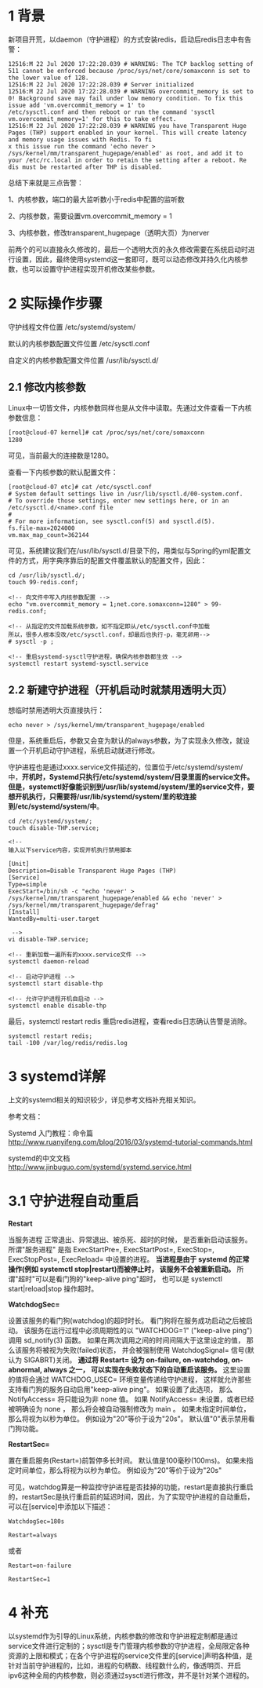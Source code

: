 # 1 背景
新项目开荒，以daemon（守护进程）的方式安装redis，启动后redis日志中有告警：

```
12516:M 22 Jul 2020 17:22:28.039 # WARNING: The TCP backlog setting of 511 cannot be enforced because /proc/sys/net/core/somaxconn is set to the lower value of 128.
12516:M 22 Jul 2020 17:22:28.039 # Server initialized
12516:M 22 Jul 2020 17:22:28.039 # WARNING overcommit_memory is set to 0! Background save may fail under low memory condition. To fix this issue add 'vm.overcommit_memory = 1' to
/etc/sysctl.conf and then reboot or run the command 'sysctl vm.overcommit_memory=1' for this to take effect.
12516:M 22 Jul 2020 17:22:28.039 # WARNING you have Transparent Huge Pages (THP) support enabled in your kernel. This will create latency and memory usage issues with Redis. To fi
x this issue run the command 'echo never > /sys/kernel/mm/transparent_hugepage/enabled' as root, and add it to your /etc/rc.local in order to retain the setting after a reboot. Re
dis must be restarted after THP is disabled.
```

总结下来就是三点告警：

1、内核参数，端口的最大监听数小于redis中配置的监听数

2、内核参数，需要设置vm.overcommit_memory = 1

3、内核参数，修改transparent_hugepage（透明大页）为nerver

前两个的可以直接永久修改的，最后一个透明大页的永久修改需要在系统启动时进行设置，因此，最终使用systemd这一套即可，既可以动态修改并持久化内核参数，也可以设置守护进程实现开机修改某些参数。

# 2 实际操作步骤
守护线程文件位置   /etc/systemd/system/

默认的内核参数配置文件位置   /etc/sysctl.conf

自定义的内核参数配置文件位置    /usr/lib/sysctl.d/

## 2.1 修改内核参数
Linux中一切皆文件，内核参数同样也是从文件中读取。先通过文件查看一下内核参数信息：

```bash
[root@cloud-07 kernel]# cat /proc/sys/net/core/somaxconn
1280
```
可见，当前最大的连接数是1280。

查看一下内核参数的默认配置文件：

```
[root@cloud-07 etc]# cat /etc/sysctl.conf
# System default settings live in /usr/lib/sysctl.d/00-system.conf.
# To override those settings, enter new settings here, or in an /etc/sysctl.d/<name>.conf file
#
# For more information, see sysctl.conf(5) and sysctl.d(5).
fs.file-max=2024000
vm.max_map_count=362144
```

可见，系统建议我们在/usr/lib/sysctl.d/目录下的，用类似与Spring的yml配置文件的方式，用字典序靠后的配置文件覆盖默认的配置文件，因此：

```
cd /usr/lib/sysctl.d/;
touch 99-redis.conf;

<!-- 向文件中写入内核参数配置 -->
echo "vm.overcommit_memory = 1;net.core.somaxconn=1280" > 99-redis.conf;

<!-- 从指定的文件加载系统参数，如不指定即从/etc/sysctl.conf中加载 
所以，很多人根本没改/etc/sysctl.conf，却最后也执行-p，毫无卵用-->
# sysctl -p ;

<!-- 重启systemd-sysctl守护进程，确保内核参数都生效 -->
systemctl restart systemd-sysctl.service
```

## 2.2 新建守护进程（开机启动时就禁用透明大页）
想临时禁用透明大页直接执行：

```
echo never > /sys/kernel/mm/transparent_hugepage/enabled
```
但是，系统重启后，参数又会变为默认的always参数，为了实现永久修改，就设置一个开机启动守护进程，系统启动就进行修改。

守护进程也是通过xxxx.service文件描述的，位置位于/etc/systemd/system/中，**开机时，Systemd只执行/etc/systemd/system/目录里面的service文件。但是，systemctl好像能识别到/usr/lib/systemd/system/里的service文件，要想开机执行，只需要将/usr/lib/systemd/system/里的软连接到/etc/systemd/system/中**。

```
cd /etc/systemd/system/;
touch disable-THP.service;

<!-- 
输入以下service内容，实现开机执行禁用脚本

[Unit]
Description=Disable Transparent Huge Pages (THP)
[Service]
Type=simple
ExecStart=/bin/sh -c "echo 'never' > /sys/kernel/mm/transparent_hugepage/enabled && echo 'never' > /sys/kernel/mm/transparent_hugepage/defrag"
[Install]
WantedBy=multi-user.target

 -->
vi disable-THP.service;

<!-- 重新加载一遍所有的xxxx.service文件 -->
systemctl daemon-reload

<!-- 启动守护进程 -->
systemctl start disable-thp

<!-- 允许守护进程开机自启动 -->
systemctl enable disable-thp
```

最后，systemctl restart redis 重启redis进程，查看redis日志确认告警是消除。

```
systemctl restart redis;
tail -100 /var/log/redis/redis.log
```

# 3 systemd详解
上文的systemd相关的知识较少，详见参考文档补充相关知识。

参考文档：

Systemd 入门教程：命令篇      http://www.ruanyifeng.com/blog/2016/03/systemd-tutorial-commands.html


systemd的中文文档   http://www.jinbuguo.com/systemd/systemd.service.html


# 3.1 守护进程自动重启

**Restart**

当服务进程 正常退出、异常退出、被杀死、超时的时候， 是否重新启动该服务。 所谓"服务进程" 是指 ExecStartPre=, ExecStartPost=, ExecStop=, ExecStopPost=, ExecReload= 中设置的进程。 **当进程是由于 systemd 的正常操作(例如 systemctl stop|restart)而被停止时， 该服务不会被重新启动。** 所谓"超时"可以是看门狗的"keep-alive ping"超时， 也可以是 systemctl start|reload|stop 操作超时。


**WatchdogSec=**

设置该服务的看门狗(watchdog)的超时时长。 看门狗将在服务成功启动之后被启动。 该服务在运行过程中必须周期性的以 "WATCHDOG=1" ("keep-alive ping")调用 sd_notify(3) 函数。 如果在两次调用之间的时间间隔大于这里设定的值， 那么该服务将被视为失败(failed)状态， 并会被强制使用 WatchdogSignal= 信号(默认为 SIGABRT)关闭。 **通过将 Restart= 设为 on-failure, on-watchdog, on-abnormal, always 之一， 可以实现在失败状态下的自动重启该服务。** 这里设置的值将会通过 WATCHDOG_USEC= 环境变量传递给守护进程， 这样就允许那些支持看门狗的服务自动启用"keep-alive ping"。 如果设置了此选项， 那么 NotifyAccess= 将只能设为非 none 值。 如果 NotifyAccess= 未设置，或者已经被明确设为 none ， 那么将会被自动强制修改为 main 。 如果未指定时间单位，那么将视为以秒为单位。 例如设为"20"等价于设为"20s"。 默认值"0"表示禁用看门狗功能。


**RestartSec=**

置在重启服务(Restart=)前暂停多长时间。 默认值是100毫秒(100ms)。 如果未指定时间单位，那么将视为以秒为单位。 例如设为"20"等价于设为"20s"


可见，watchdog算是一种监控守护进程是否挂掉的功能，restart是直接执行重启的，restartSec是执行重启前的延迟时间，因此，为了实现守护进程的自动重启，可以在[service]中添加以下描述：

```service
WatchdogSec=180s

Restart=always

```

或者

```service
Restart=on-failure

RestartSec=1
```
# 4 补充
以systemd作为引导的Linux系统，内核参数的修改和守护进程定制都是通过service文件进行定制的；sysctl是专门管理内核参数的守护进程，全局限定各种资源的上限和模式；在各个守护进程的service文件里的[service]声明各种值，是针对当前守护进程的，比如，进程的句柄数、线程数什么的，像透明页、开启ipv6这种全局的内核参数，则必须通过sysctl进行修改，并不是针对某个进程的。

